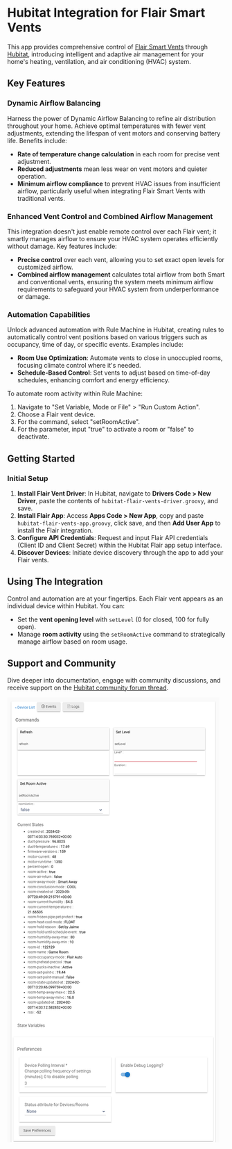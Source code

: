 # Hubitat Integration for Flair Smart Vents

This app provides comprehensive control of [Flair Smart Vents](https://flair.co/) through [Hubitat](https://hubitat.com/), introducing intelligent and adaptive air management for your home's heating, ventilation, and air conditioning (HVAC) system.

## Key Features

### Dynamic Airflow Balancing
Harness the power of Dynamic Airflow Balancing to refine air distribution throughout your home. Achieve optimal temperatures with fewer vent adjustments, extending the lifespan of vent motors and conserving battery life. Benefits include:
- **Rate of temperature change calculation** in each room for precise vent adjustment.
- **Reduced adjustments** mean less wear on vent motors and quieter operation.
- **Minimum airflow compliance** to prevent HVAC issues from insufficient airflow, particularly useful when integrating Flair Smart Vents with traditional vents.

### Enhanced Vent Control and Combined Airflow Management
This integration doesn't just enable remote control over each Flair vent; it smartly manages airflow to ensure your HVAC system operates efficiently without damage. Key features include:
- **Precise control** over each vent, allowing you to set exact open levels for customized airflow.
- **Combined airflow management** calculates total airflow from both Smart and conventional vents, ensuring the system meets minimum airflow requirements to safeguard your HVAC system from underperformance or damage.

### Automation Capabilities
Unlock advanced automation with Rule Machine in Hubitat, creating rules to automatically control vent positions based on various triggers such as occupancy, time of day, or specific events. Examples include:
- **Room Use Optimization**: Automate vents to close in unoccupied rooms, focusing climate control where it's needed.
- **Schedule-Based Control**: Set vents to adjust based on time-of-day schedules, enhancing comfort and energy efficiency.

To automate room activity within Rule Machine:
1. Navigate to "Set Variable, Mode or File" > "Run Custom Action".
2. Choose a Flair vent device.
3. For the command, select "setRoomActive".
4. For the parameter, input "true" to activate a room or "false" to deactivate.

## Getting Started

### Initial Setup
1. **Install Flair Vent Driver**: In Hubitat, navigate to **Drivers Code > New Driver**, paste the contents of `hubitat-flair-vents-driver.groovy`, and save.
2. **Install Flair App**: Access **Apps Code > New App**, copy and paste `hubitat-flair-vents-app.groovy`, click save, and then **Add User App** to install the Flair integration.
3. **Configure API Credentials**: Request and input Flair API credentials (Client ID and Client Secret) within the Hubitat Flair app setup interface.
4. **Discover Devices**: Initiate device discovery through the app to add your Flair vents.

## Using The Integration
Control and automation are at your fingertips. Each Flair vent appears as an individual device within Hubitat. You can:
- Set the **vent opening level** with `setLevel` (0 for closed, 100 for fully open).
- Manage **room activity** using the `setRoomActive` command to strategically manage airflow based on room usage.

## Support and Community
Dive deeper into documentation, engage with community discussions, and receive support on the [Hubitat community forum thread](https://community.hubitat.com/t/new-control-flair-vents-with-hubitat-free-open-source-app-and-driver/132728).

![Flair Vent Device in Hubitat](hubitat-flair-vents-device.png)
